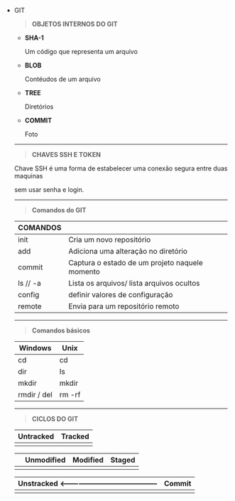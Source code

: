 - GIT

  > **OBJETOS INTERNOS DO GIT**

  - **SHA-1**

    Um código que representa um arquivo

  - **BLOB**

    Contéudos de um arquivo

  - **TREE**

    Diretórios

  - **COMMIT**

    Foto

  ------

  > **CHAVES SSH E TOKEN**

  Chave SSH é uma forma de estabelecer uma conexão segura entre duas maquinas

  sem usar senha e login.

  ------

  > **Comandos do GIT**

  | COMANDOS |                                                |
  | -------- | ---------------------------------------------- |
  | init     | Cria um novo repositório                       |
  | add      | Adiciona uma alteração no diretório            |
  | commit   | Captura o estado de um projeto naquele momento |
  | ls // -a | Lista os arquivos/ lista arquivos ocultos      |
  | config   | definir valores de configuração                |
  | remote   | Envia para um repositório remoto               |

  ------

  > **Comandos básicos**

  | Windows     | Unix   |
  | ----------- | ------ |
  | cd          | cd     |
  | dir         | Is     |
  | mkdir       | mkdir  |
  | rmdir / del | rm -rf |

  ------

  > **CICLOS DO GIT**

  | Untracked | Tracked |
  | --------- | ------- |
  |           |         |

  |      | Unmodified | Modified | Staged |
  | ---- | ---------- | -------- | ------ |
  |      |            |          |        |

  | Unstracked        <—————————————— | Commit |
  | --------------------------------- | ------ |
  |                                   |        |

  